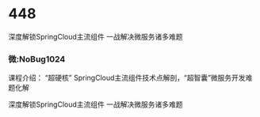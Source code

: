 # 448
深度解锁SpringCloud主流组件 一战解决微服务诸多难题
### 微:NoBug1024 


课程介绍：
“超硬核” SpringCloud主流组件技术点解剖，“超智囊”微服务开发难题化解

深度解锁SpringCloud主流组件 一战解决微服务诸多难题
